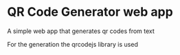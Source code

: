 # QR Code Generator web app
A simple web app that generates qr codes from text

For the generation the qrcodejs library is used
